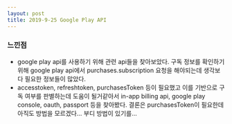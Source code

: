 ```yaml
---
layout: post
title: 2019-9-25 Google Play API
---
```


### 느낀점
- google play api를 사용하기 위해 관련 api들을 찾아보았다. 구독 정보를 확인하기 위해 google play api에서 purchases.subscription 요청을 해야되는데 생각보다 필요한 정보들이 많았다.
- accesstoken, refreshtoken, purchasesToken 등이 필요했고 이를 기반으로 구독 여부를 판별하는데 도움이 될거같아서 in-app billing api, google play console, oauth, passport 등을 찾아봤다. 결론은 purchasesToken이 필요한데 아직도 방법을 모르겠다... 부디 방법이 있기를...
